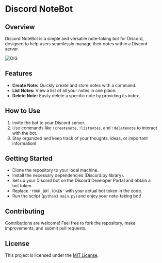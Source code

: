 
# Discord NoteBot

## Overview
Discord NoteBot is a simple and versatile note-taking bot for Discord, designed to help users seamlessly manage their notes within a Discord server.

![OIG](https://github.com/MatinMollapur01/notePad-discord-bot/assets/127895108/0c018fc1-800c-4ab8-8997-7bb840f91780)


## Features
- **Create Note:** Quickly create and store notes with a command.
- **List Notes:** View a list of all your notes in one place.
- **Delete Note:** Easily delete a specific note by providing its index.

## How to Use
1. Invite the bot to your Discord server.
2. Use commands like `!createnote`, `!listnotes`, and `!deletenote` to interact with the bot.
3. Stay organized and keep track of your thoughts, ideas, or important information!

## Getting Started
- Clone the repository to your local machine.
- Install the necessary dependencies (Discord.py library).
- Set up your Discord bot on the Discord Developer Portal and obtain a bot token.
- Replace `'YOUR_BOT_TOKEN'` with your actual bot token in the code.
- Run the script (`python3 main.py`) and enjoy your note-taking bot!

## Contributing
Contributions are welcome! Feel free to fork the repository, make improvements, and submit pull requests.

## License
This project is licensed under the [MIT License](LICENSE).
